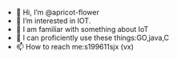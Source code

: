 - 👋 Hi, I’m @apricot-flower
- 👀 I’m interested in IOT.
- 🌱 I am familiar with something about IoT
- 💞️ I can proficiently use these things:GO,java,C
- 📫 How to reach me:s199611sjx (vx)

<!---
apricot-flower/apricot-flower is a ✨ special ✨ repository because its `README.md` (this file) appears on your GitHub profile.
You can click the Preview link to take a look at your changes.
--->
